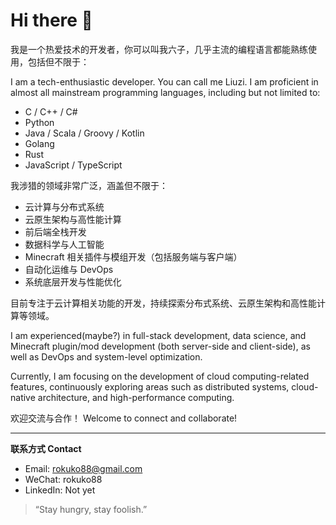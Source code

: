 # Hi there 👋

我是一个热爱技术的开发者，你可以叫我六子，几乎主流的编程语言都能熟练使用，包括但不限于：

I am a tech-enthusiastic developer. You can call me Liuzi. I am proficient in almost all mainstream programming languages, including but not limited to:
- C / C++ / C#
- Python
- Java / Scala / Groovy / Kotlin
- Golang
- Rust
- JavaScript / TypeScript

我涉猎的领域非常广泛，涵盖但不限于：
- 云计算与分布式系统
- 云原生架构与高性能计算
- 前后端全栈开发
- 数据科学与人工智能
- Minecraft 相关插件与模组开发（包括服务端与客户端）
- 自动化运维与 DevOps
- 系统底层开发与性能优化

目前专注于云计算相关功能的开发，持续探索分布式系统、云原生架构和高性能计算等领域。

I am experienced(maybe?) in full-stack development, data science, and Minecraft plugin/mod development (both server-side and client-side), as well as DevOps and system-level optimization.

Currently, I am focusing on the development of cloud computing-related features, continuously exploring areas such as distributed systems, cloud-native architecture, and high-performance computing.

欢迎交流与合作！
Welcome to connect and collaborate!

---

**联系方式 Contact**  
- Email: rokuko88@gmail.com
- WeChat: rokuko88
- LinkedIn: Not yet  

> “Stay hungry, stay foolish.”  

